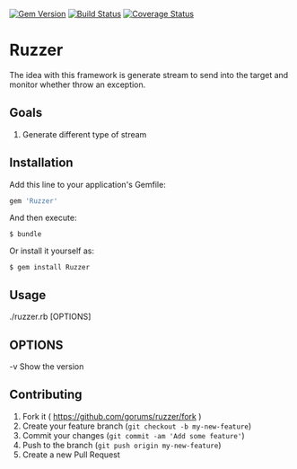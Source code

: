 [![Gem Version](https://badge.fury.io/rb/ruzzer.svg)](http://badge.fury.io/rb/ruzzer) [![Build Status](https://travis-ci.org/gorums/ruzzer.svg)](https://travis-ci.org/gorums/ruzzer) [![Coverage Status](https://coveralls.io/repos/gorums/ruzzer/badge.svg?branch=master&service=github)](https://coveralls.io/github/gorums/ruzzer?branch=master)

# Ruzzer

The idea with this framework is generate stream to send into the target and monitor whether throw an exception.

## Goals

1. Generate different type of stream 

## Installation

Add this line to your application's Gemfile:

```ruby
gem 'Ruzzer'
```

And then execute:

    $ bundle

Or install it yourself as:

    $ gem install Ruzzer

## Usage

./ruzzer.rb [OPTIONS]

## OPTIONS

 -v  Show the version
 
## Contributing

1. Fork it ( https://github.com/gorums/ruzzer/fork )
2. Create your feature branch (`git checkout -b my-new-feature`)
3. Commit your changes (`git commit -am 'Add some feature'`)
4. Push to the branch (`git push origin my-new-feature`)
5. Create a new Pull Request
